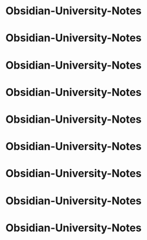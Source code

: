 # Obsidian-University-Notes
# Obsidian-University-Notes
# Obsidian-University-Notes
# Obsidian-University-Notes
# Obsidian-University-Notes
# Obsidian-University-Notes
# Obsidian-University-Notes
# Obsidian-University-Notes
# Obsidian-University-Notes
